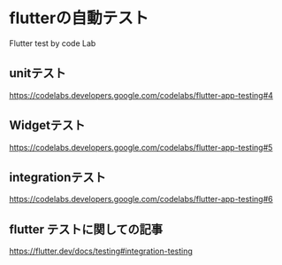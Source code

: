 # flutterの自動テスト

Flutter test by code Lab

## unitテスト

https://codelabs.developers.google.com/codelabs/flutter-app-testing#4

## Widgetテスト

https://codelabs.developers.google.com/codelabs/flutter-app-testing#5

## integrationテスト

https://codelabs.developers.google.com/codelabs/flutter-app-testing#6

## flutter テストに関しての記事

https://flutter.dev/docs/testing#integration-testing


